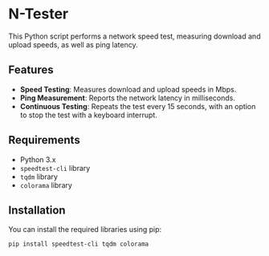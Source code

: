 # N-Tester

This Python script performs a network speed test, measuring download and upload speeds, as well as ping latency.

## Features

- **Speed Testing**: Measures download and upload speeds in Mbps.
- **Ping Measurement**: Reports the network latency in milliseconds.
- **Continuous Testing**: Repeats the test every 15 seconds, with an option to stop the test with a keyboard interrupt.

## Requirements

- Python 3.x
- `speedtest-cli` library
- `tqdm` library
- `colorama` library

## Installation

You can install the required libraries using pip:

```bash
pip install speedtest-cli tqdm colorama
